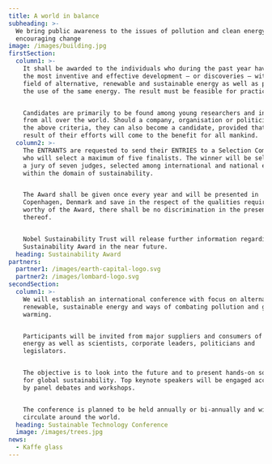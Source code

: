 ```yaml
---
title: A world in balance
subheading: >-
  We bring public awareness to the issues of pollution and clean energy and
  encouraging change
image: /images/building.jpg
firstSection:
  column1: >-
    It shall be awarded to the individuals who during the past year have shown
    the most inventive and effective development – or discoveries – within the
    field of alternative, renewable and sustainable energy as well as promoting
    the use of the same energy. The result must be feasible for practical use.


    Candidates are primarily to be found among young researchers and inventors
    from all over the world. Should a company, organisation or politician fulfil
    the above criteria, they can also become a candidate, provided that the
    result of their efforts will come to the benefit for all mankind.
  column2: >-
    The ENTRANTS are requested to send their ENTRIES to a Selection Committee
    who will select a maximum of five finalists. The winner will be selected by
    a jury of seven judges, selected among international and national experts
    within the domain of sustainability.


    The Award shall be given once every year and will be presented in
    Copenhagen, Denmark and save in the respect of the qualities required to be
    worthy of the Award, there shall be no discrimination in the presenting
    thereof.


    Nobel Sustainability Trust will release further information regarding The
    Sustainability Award in the near future.
  heading: Sustainability Award
partners:
  partner1: /images/earth-capital-logo.svg
  partner2: /images/lombard-logo.svg
secondSection:
  column1: >-
    We will establish an international conference with focus on alternative,
    renewable, sustainable energy and ways of combating pollution and global
    warming.


    Participants will be invited from major suppliers and consumers of such
    energy as well as scientists, corporate leaders, politicians and
    legislators.


    The objective is to look into the future and to present hands-on solutions
    for global sustainability. Top keynote speakers will be engaged accompanied
    by panel debates and workshops.


    The conference is planned to be held annually or bi-annually and will
    circulate around the world.
  heading: Sustainable Technology Conference
  image: /images/trees.jpg
news:
  - Kaffe glass
---
```


